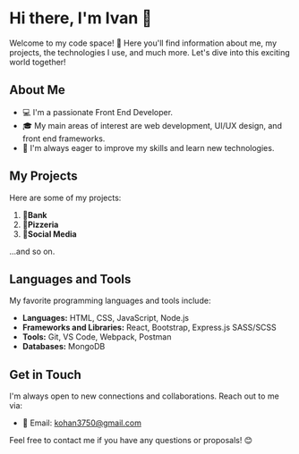 # Hi there, I'm Ivan 👋

Welcome to my code space! 🚀 Here you'll find information about me, my projects, the technologies I use, and much more. Let's dive into this exciting world together!

## About Me

- 💻 I'm a passionate Front End Developer.
- 🎓 My main areas of interest are web development, UI/UX design, and front end frameworks.
- 🌱 I'm always eager to improve my skills and learn new technologies.

## My Projects

Here are some of my projects:

1. **🏦Bank**
2. **🍕Pizzeria** 
3. **📱Social Media**

...and so on.

## Languages and Tools

My favorite programming languages and tools include:

- **Languages:** HTML, CSS, JavaScript, Node.js
- **Frameworks and Libraries:** React, Bootstrap, Express.js SASS/SCSS
- **Tools:** Git, VS Code, Webpack, Postman
- **Databases:** MongoDB 

## Get in Touch

I'm always open to new connections and collaborations. Reach out to me via:

- 📧 Email: [kohan3750@gmail.com](mailto:kohan3750@gmail.com)

Feel free to contact me if you have any questions or proposals! 😊

